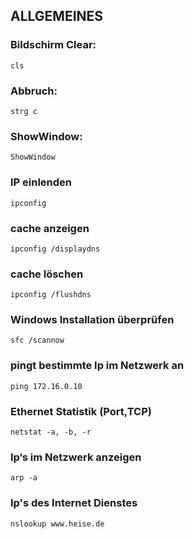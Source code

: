 ## ALLGEMEINES ##


### Bildschirm Clear:
	cls

### Abbruch:
	strg c

### ShowWindow:
	ShowWindow
	
### IP einlenden
	ipconfig

### cache anzeigen
	ipconfig /displaydns

### cache löschen
	ipconfig /flushdns

### Windows Installation überprüfen
	sfc /scannow

### pingt bestimmte Ip im Netzwerk an
	ping 172.16.0.10

### Ethernet Statistik (Port,TCP)
	netstat -a, -b, -r

### Ip‘s im Netzwerk anzeigen 
	arp -a
	
### Ip's des Internet Dienstes
	nslookup www.heise.de
	
